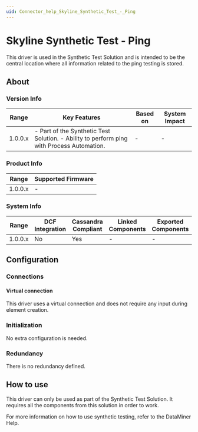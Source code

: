 ```yaml
---
uid: Connector_help_Skyline_Synthetic_Test_-_Ping
---
```


# Skyline Synthetic Test - Ping

This driver is used in the Synthetic Test Solution and is intended to be the central location where all information related to the ping testing is stored.

## About

### Version Info

| **Range** | **Key Features**                                                                           | **Based on** | **System Impact** |
|-----------|--------------------------------------------------------------------------------------------|--------------|-------------------|
| 1.0.0.x   | \- Part of the Synthetic Test Solution. - Ability to perform ping with Process Automation. | \-           | \-                |

### Product Info

| **Range** | **Supported Firmware** |
|-----------|------------------------|
| 1.0.0.x   | \-                     |

### System Info

| **Range** | **DCF Integration** | **Cassandra Compliant** | **Linked Components** | **Exported Components** |
|-----------|---------------------|-------------------------|-----------------------|-------------------------|
| 1.0.0.x   | No                  | Yes                     | \-                    | \-                      |

## Configuration

### Connections

#### Virtual connection

This driver uses a virtual connection and does not require any input during element creation.

### Initialization

No extra configuration is needed.

### Redundancy

There is no redundancy defined.

## How to use

This driver can only be used as part of the Synthetic Test Solution. It requires all the components from this solution in order to work.

For more information on how to use synthetic testing, refer to the DataMiner Help.
